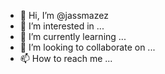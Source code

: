- 👋 Hi, I’m @jassmazez
- 👀 I’m interested in ...
- 🌱 I’m currently learning ...
- 💞️ I’m looking to collaborate on ...
- 📫 How to reach me ...

<!---
jassmazez/jassmazez is a ✨ special ✨ repository because its `README.md` (this file) appears on your GitHub profile.
You can click the Preview link to take a look at your changes.
--->
